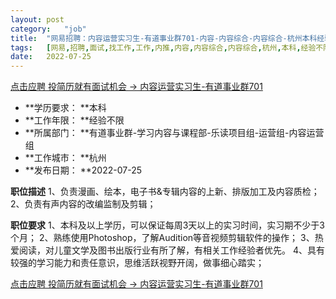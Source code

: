 ```yaml
---
layout:	post
category:	"job"
title:	"网易招聘：内容运营实习生-有道事业群701-内容-内容综合-内容综合-杭州本科经验不限"
tags:	[网易,招聘,面试,找工作,工作,内推,内容,内容综合,内容综合,杭州,本科,经验不限]
date:	2022-07-25
---
```


[点击应聘 投简历就有面试机会 -> 内容运营实习生-有道事业群701](http://mobile.bole.netease.com/bole/boleDetail?id=41795&employeeId=346f03c3cda5f04c&key=all)



- **学历要求： **本科
- **工作年限： **经验不限
- **所属部门： **有道事业群-学习内容与课程部-乐读项目组-运营组-内容运营组
- **工作城市： **杭州
- **发布日期： **2022-07-25



**职位描述**
1、负责漫画、绘本，电子书&amp;专辑内容的上新、排版加工及内容质检；
2、负责有声内容的改编监制及剪辑；



**职位要求**
1、本科及以上学历，可以保证每周3天以上的实习时间，实习期不少于3个月；
2、熟练使用Photoshop，了解Audition等音视频剪辑软件的操作；
3、热爱阅读，对儿童文学及图书出版行业有所了解，有相关工作经验者优先。
4、具有较强的学习能力和责任意识，思维活跃视野开阔，做事细心踏实；



[点击应聘 投简历就有面试机会 -> 内容运营实习生-有道事业群701](http://mobile.bole.netease.com/bole/boleDetail?id=41795&employeeId=346f03c3cda5f04c&key=all)